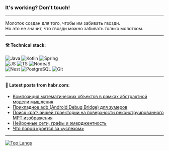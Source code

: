 ### It's working? Don't touch!

---
Молоток создан для того, чтобы им забивать гвозди. <br>
Но это не значит, что гвозди можно забивать только молотком.

---

#### 🛠️ Technical stack:

![Java](https://img.shields.io/badge/Java-informational?logo=Oracle&style=flat&logoColor=white&color=FF4500)
![Kotlin](https://img.shields.io/badge/Kotlin-informational?logo=Kotlin&style=flat&logoColor=white&color=774D97)
![Spring](https://img.shields.io/badge/SpringBoot-informational?logo=SpringBoot&style=flat&logoColor=white&color=6DB33F) <br>
![JS](https://img.shields.io/badge/JS-informational?logo=javaScript&style=flat&logoColor=black&color=F7Df1E)
![TS](https://img.shields.io/badge/TypeScript-informational?logo=typeScript&style=flat&logoColor=black&color=0667A8)
![NodeJS](https://img.shields.io/badge/NodeJS-informational?logo=node.js&style=flat&logoColor=white&color=70A760) <br>
![Nest](https://img.shields.io/badge/NestJS-informational?logo=NestJS&style=flat&logoColor=white&color=E0234E)
![PostgreSQL](https://img.shields.io/badge/PostgreSQL-informational?logo=PostgreSQL&style=flat&logoColor=white&color=DAA520)
![Git](https://img.shields.io/badge/Git-informational?logo=git&style=flat&logoColor=white&color=778899)

___

#### 💬 Latest posts from habr.com:

<!-- BLOG-POST-LIST:START -->
- [Композиция математических объектов в рамках абстрактной модели мышления](https://habr.com/ru/articles/751058/?utm_source=habrahabr&utm_medium=rss&utm_campaign=751058)
- [Прикладное adb &lpar;Android Debug Bridge&rpar; для зумеров](https://habr.com/ru/articles/751092/?utm_source=habrahabr&utm_medium=rss&utm_campaign=751092)
- [Поиск кратчайшей траектории на поверхности реконструированного МРТ изображения](https://habr.com/ru/articles/688808/?utm_source=habrahabr&utm_medium=rss&utm_campaign=688808)
- [Нейронные сети, графы и эмерджентность](https://habr.com/ru/articles/751340/?utm_source=habrahabr&utm_medium=rss&utm_campaign=751340)
- [Что порой кроется за «успехом»](https://habr.com/ru/articles/751284/?utm_source=habrahabr&utm_medium=rss&utm_campaign=751284)
<!-- BLOG-POST-LIST:END -->

---
[![Top Langs](https://github-readme-stats-git-master-advtsetting-gmailcom.vercel.app/api/top-langs/?username=zloylis&langs_count=10&hide_title=false&title_color=e6edf3&size_weight=0.5&count_weight=0.5&layout=compact&hide_border=true&theme=dracula)](https://github.com/zloylis)

<!-- ![GitHub stats](https://github-readme-stats-git-master-advtsetting-gmailcom.vercel.app/api?username=zloylis&show_icons=true&hide_border=true&theme=dracula&hide_title=true&include_all_commits=true&count_private=true&hide=contribs&hide_rank=true) -->
